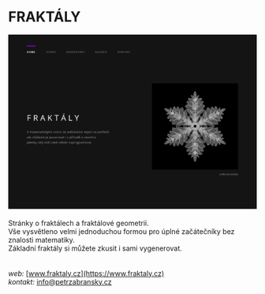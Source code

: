 # FRAKTÁLY

![fraktaly.cz](./src/img/fraktaly-titul.png)<br>
<br>
Stránky o fraktálech a fraktálové geometrii. <br>
Vše vysvětleno velmi jednoduchou formou pro úplné začátečníky bez znalosti matematiky. <br>
Základní fraktály si můžete zkusit i sami vygenerovat.<br>
<br>
<br>
*web:* [www.fraktaly.cz](https://www.fraktaly.cz)<br>
*kontakt:* info@petrzabransky.cz
